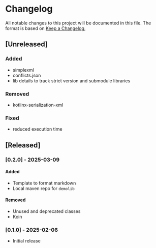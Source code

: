 # Changelog

All notable changes to this project will be documented in this file.
The format is based on [Keep a Changelog](https://keepachangelog.com/en/1.1.0/),

## [Unreleased]

### Added

- simplexml
- conflicts.json
- lib details to track strict version and submodule libraries

### Removed

- kotlinx-serialization-xml

### Fixed

- reduced execution time

## [Released]

### [0.2.0] - 2025-03-09

#### Added

- Template to format markdown
- Local maven repo for `demolib`

#### Removed

- Unused and deprecated classes
- Koin

### [0.1.0] - 2025-02-06

- Initial release